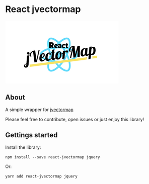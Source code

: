 # React jvectormap

![Logo](logo.png)

## About

A simple wrapper for [jvectormap](http://jvectormap.com/)

Please feel free to contribute, open issues or just enjoy this library!

## Gettings started

Install the library:

    npm install --save react-jvectormap jquery

Or:

    yarn add react-jvectormap jquery
